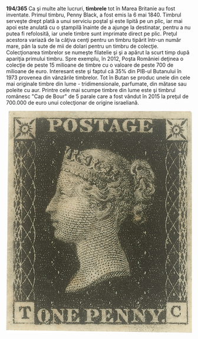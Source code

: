 **194/365** Ca şi multe alte lucruri, **timbrele** tot în Marea Britanie au fost inventate. Primul timbru, Penny Black, a fost emis la 6 mai 1840.
Timbrul serveşte drept plată a unui serviciu poştal şi este lipită pe un plic, iar mai apoi este anulată cu o ştampilă înainte de a ajunge la destinatar, pentru a nu putea fi refolosită, iar unele timbre sunt imprimate direct pe plic. Preţul acestora variază de la câţiva cenţi pentru un timbru tipărit într-un număr mare, pân la sute de mii de dolari pentru un timbru de colecţie. Colecţionarea timbrelor se numeşte filatelie şi şi a apărut la scurt timp după apariţia primului timbru. Spre exemplu, în 2012, Poşta României deţinea o colecţie de peste 15 milioane de timbre cu o valoare de peste 700 de milioane de euro.
Interesant este şi faptul că 35% din PIB-ul Butanului în 1973 provenea din vânzările timbrelor. Tot în Butan se produc unele din cele mai originale timbre din lume - tridimensionale, parfumate, din mătase sau poleite cu aur. Printre cele mai scumpe timbre din lume este şi timbrul românesc "Cap de Bour" de 5 parale care a fost vândut în 2015 la preţul de 700.000 de euro unui colecţionar de origine israeliană.

![Penny Black](image-1.jpg)
